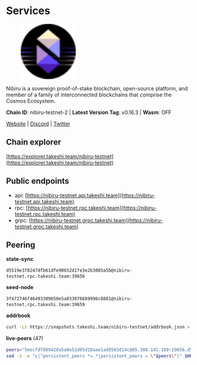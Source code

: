 # Services

<figure><img src="https://github.com/takeshi-val/Logo/raw/main/nibiru.png" width="150" alt=""><figcaption></figcaption></figure>

Nibiru is a sovereign proof-of-stake blockchain, open-source platform,  and member of a family of interconnected blockchains that comprise the Cosmos Ecosystem.

**Chain ID**: nibiru-testnet-2 | **Latest Version Tag**: v0.16.3 | **Wasm**: OFF

[Website](https://nibiru.fi) | [Discord](https://discord.gg/nibiru) | [Twitter](https://twitter.com/NibiruChain)




## Chain explorer
[https://explorer.takeshi.team/nibiru-testnet](https://explorer.takeshi.team/nibiru-testnet)

## Public endpoints

* api: [https://nibiru-testnet.api.takeshi.team](https://nibiru-testnet.api.takeshi.team)
* rpc: [https://nibiru-testnet.rpc.takeshi.team](https://nibiru-testnet.rpc.takeshi.team)
* grpc: [https://nibiru-testnet.grpc.takeshi.team](https://nibiru-testnet.grpc.takeshi.team)

## Peering

**state-sync**

```text
d5519e378247dfb61dfe90652d1fe3e2b3005a5b@nibiru-testnet.rpc.takeshi.team:39656
```

**seed-node**

```text
3f472746f46493309650e5a033076689996c8881@nibiru-testnet.rpc.takeshi.team:39659
```

**addrbook**
```bash
curl -Ls https://snapshots.takeshi.team/nibiru-testnet/addrbook.json > $HOME/.nibid/config/addrbook.json
```

**live-peers** (47)
```bash
peers="5eecfdf089428a5a8e52d05d18aae1ad8503d14c@65.108.141.109:19656,d5519e378247dfb61dfe90652d1fe3e2b3005a5b@65.109.68.190:39656,434408eac21cec429edc2deacfc90ca717593b21@109.123.242.87:26656,da7182e3934b51c099d8901101a5821472aa9d3b@38.242.214.165:26656,3939da5da8d8a31e6af2cb6d7bdcb222ff2487eb@65.109.14.69:39656,eb65c95ea745d1cb5f66e2fda5d5e1029f4dc43d@5.161.43.109:26656,5a868d18a5046b715ee726a45b680a68f92bafcb@149.102.136.149:27656,cf29df0bc1d8a1d9053d7dc6bd7b8ee69b3021cc@51.89.47.31:26656,e55d8746ad30e0d11ebe0aa3792c46713375edcc@135.181.2.104:26656,92845d4150aaf87fc1a6f4a53d8fe545ae44fc9d@86.48.16.205:39656,780a0beff082046c143a9c110f66078e2154c22c@94.130.137.122:28656,b2c162da315d2e57b1cf86b2f8a2769e3c30e479@43.154.185.150:26657,694ef36622642377aec8847df309d1dec708cb28@195.201.197.4:38656,438701ce016699880f9073c6b99f71d17309d820@154.53.52.215:26657,2f35fb311c84dae1ac0a6ec4928307769983fa1f@154.53.44.216:26657,99b57896e917866956f9f078f67f95d6fd6a05e8@161.97.92.139:26656,9e4cbbf1ae74859df3a4f1a3579bb52b09ce26f0@167.86.76.166:26656,d212c993e5b503cf224592bf426d3fb808d84e98@5.161.48.209:26656,82dde0f3c283ca231849376696d08c39c3d458ce@173.82.203.187:26657,a575313137ddc0dae09fc79ad5558f2ca25867af@199.175.98.114:26656,5c2a752c9b1952dbed075c56c600c3a79b58c395@195.3.220.140:27046,2c22d9b9f767522ddea193bd9f3c5b75f44a5558@173.82.207.117:26657,82ff5277d6385a2e9cab7048d8df5f6757d02a8f@43.154.33.200:26657,fbad9746b824485a2b7c88d72f83e6e4d1fa5eb2@43.156.89.178:26657,7e465cf7525009fa55c8387eb74a330d3b96e26f@86.48.5.78:26656,d40bd2a7a5d3dc525e66be78a2bdaf1ff0bc1957@95.214.55.25:29656,c1d90ca59915ee94cd615304bfac8ddb9bdf2e76@43.156.25.107:26657,8d390c237aba0bc42d7015a1fb366aea2ad66387@185.144.99.55:26656,b15a11d04268926cc8f7a233373f36974a33e4f3@65.109.25.62:26656,531c0ff46a2bb0de169e6086087c2ac04c3e27cf@185.15.244.160:26656,64d7ce7fda6c229bba3952c097a26f64740a4cd3@164.92.136.155:26656,4e4b24d16f7a0da6466478a0c2dee6e3feb02960@46.228.199.29:26656,8f00ba98b37036302db681a2572487d1b36d2d48@89.117.63.35:26656,ab5a794451f4b19055300f692160f4f20d55a891@82.208.21.81:26656,cc70f159eae7a83c1d33e07208e9cff8eb69886c@34.142.220.216:13656,7e03768c74d8720852bc807b30c523338d31a458@65.109.198.250:26656,7b48063c94fc1a131da7254c9b018e0e88c5fe1a@84.46.240.85:26656,a73626491bde964dadf51920a4be234f19ef66eb@35.199.190.244:26656,7bbe4afc59fbfff5e6c3189c8ef73a1c6ac3f067@80.82.215.23:26656,aee47be618d51c6cfb067ed2b1fa648e32f982f6@5.189.157.124:26656,8e8680d613a7e0e51d77a8c21304c94f98a9d908@185.135.137.253:26656,a9063217018b5896d12dd609ffdbd090a2c3a506@31.222.238.170:26656,28480451b335b667c11ad0a5a96a859421359163@195.85.250.101:26656,7f30e0e50fa219fad61b1378592285f6ee2b70dc@144.76.90.130:36656,8b0c7d84c1fedc6d34e32e7b0db442ecb9d3cb86@185.16.39.19:38656,f7cd5b0e6b65b8a93c7aa44db057db163f3642b5@77.232.38.148:26656,9d38b8775ab86522f0ea4e2610071c5ae4ccfa51@80.241.211.236:26656"
sed -i -e "s|^persistent_peers *=.*|persistent_peers = \"$peers\"|" $HOME/.nibid/config/config.toml
```
